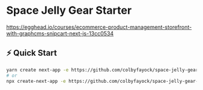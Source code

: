 # Space Jelly Gear Starter

[https://egghead.io/courses/ecommerce-product-management-storefront-with-graphcms-snipcart-next-js-13cc0534
](https://egghead.io/courses/ecommerce-product-management-storefront-with-graphcms-snipcart-next-js-13cc0534)
## ⚡️ Quick Start

```bash
yarn create next-app -e https://github.com/colbyfayock/space-jelly-gear-starter
# or
npx create-next-app -e https://github.com/colbyfayock/space-jelly-gear-starter
```
